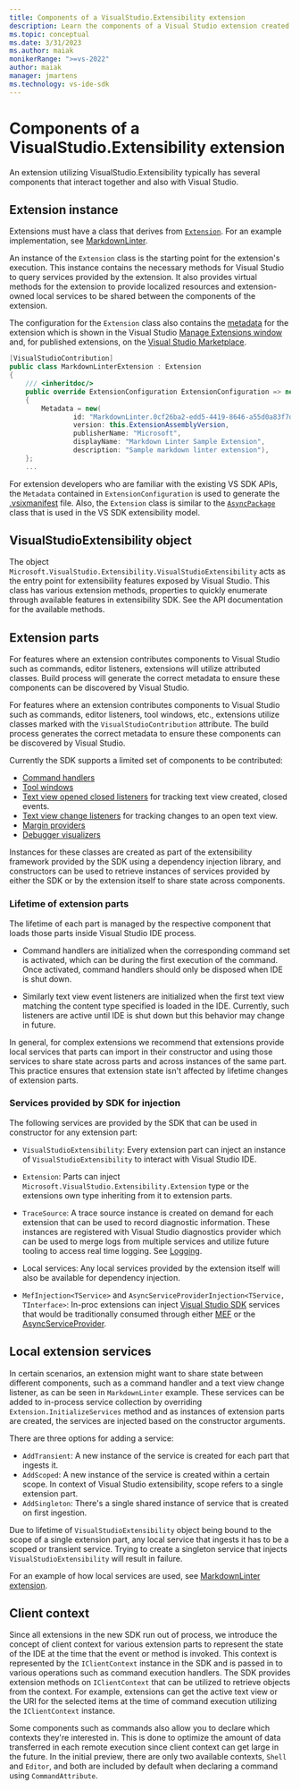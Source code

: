 ```yaml
---
title: Components of a VisualStudio.Extensibility extension
description: Learn the components of a Visual Studio extension created with the VisualStudio.Extensibility model, and how they interact with each other.
ms.topic: conceptual
ms.date: 3/31/2023
ms.author: maiak
monikerRange: ">=vs-2022"
author: maiak
manager: jmartens
ms.technology: vs-ide-sdk
---
```


# Components of a VisualStudio.Extensibility extension

An extension utilizing VisualStudio.Extensibility typically has several components that interact together and also with Visual Studio.

## Extension instance

Extensions must have a class that derives from [`Extension`](/dotnet/api/microsoft.visualstudio.extensibility.extension). For an example implementation, see [MarkdownLinter](https://github.com/microsoft/VSExtensibility/tree/main/New_Extensibility_Model/Samples/MarkdownLinter).

An instance of the `Extension` class is the starting point for the extension's execution. This instance contains the necessary methods for Visual Studio to query services provided by the extension. It also provides virtual methods for the extension to provide localized resources and extension-owned local services to be shared between the components of the extension.

The configuration for the `Extension` class also contains the [metadata](/dotnet/api/microsoft.visualstudio.extensibility.extensionconfiguration.metadata) for the extension which is shown in the Visual Studio [Manage Extensions window](/visualstudio/ide/finding-and-using-visual-studio-extensions.md#use-the-manage-extensions-dialog-box) and, for published extensions, on the [Visual Studio Marketplace](https://marketplace.visualstudio.com/).

```csharp
[VisualStudioContribution]
public class MarkdownLinterExtension : Extension
{
    /// <inheritdoc/>
    public override ExtensionConfiguration ExtensionConfiguration => new()
    {
        Metadata = new(
                id: "MarkdownLinter.0cf26ba2-edd5-4419-8646-a55d0a83f7d8",
                version: this.ExtensionAssemblyVersion,
                publisherName: "Microsoft",
                displayName: "Markdown Linter Sample Extension",
                description: "Sample markdown linter extension"),
    };
    ...
```

For extension developers who are familiar with the existing VS SDK APIs, the `Metadata` contained in `ExtensionConfiguration` is used to generate the [.vsixmanifest](/visualstudio/extensibility/anatomy-of-a-vsix-package#the-vsix-manifest) file. Also, the `Extension` class is similar to the [`AsyncPackage`](/dotnet/api/microsoft.visualstudio.shell.asyncpackage) class that is used in the VS SDK extensibility model.

## VisualStudioExtensibility object

The object `Microsoft.VisualStudio.Extensibility.VisualStudioExtensibility` acts as the entry point for extensibility features exposed by Visual Studio. This class has various extension methods, properties to quickly enumerate through available features in extensibility SDK. See the API documentation for the available methods.

## Extension parts

For features where an extension contributes components to Visual Studio such as commands, editor listeners, extensions will utilize attributed classes. Build process will generate the correct metadata to ensure these components can be discovered by Visual Studio.

For features where an extension contributes components to Visual Studio such as commands, editor listeners, tool windows, etc., extensions utilize classes marked with the `VisualStudioContribution` attribute. The build process generates the correct metadata to ensure these components can be discovered by Visual Studio.

Currently the SDK supports a limited set of components to be contributed:

* [Command handlers](../command/command.md)
* [Tool windows](../tool-window/tool-window.md)
* [Text view opened closed listeners](../editor/editor.md) for tracking text view created, closed events.
* [Text view change listeners](../editor/editor.md) for tracking changes to an open text view.
* [Margin providers](/dotnet/api/microsoft.visualstudio.extensibility.editor.itextviewmarginprovider)
* [Debugger visualizers](/dotnet/api/microsoft.visualstudio.extensibility.debuggervisualizers.debuggervisualizerprovider)

Instances for these classes are created as part of the extensibility framework provided by the SDK using a dependency injection library, and constructors can be used to retrieve instances of services provided by either the SDK or by the extension itself to share state across components.

### Lifetime of extension parts

The lifetime of each part is managed by the respective component that loads those parts inside Visual Studio IDE process.

* Command handlers are initialized when the corresponding command set is activated, which can be during the first execution of the command. Once activated, command handlers should only be disposed when IDE is shut down.

* Similarly text view event listeners are initialized when the first text view matching the content type specified is loaded in the IDE. Currently, such listeners are active until IDE is shut down but this behavior may change in future.

In general, for complex extensions we recommend that extensions provide local services that parts can import in their constructor and using those services to share state across parts and across instances of the same part. This practice ensures that extension state isn't affected by lifetime changes of extension parts.

### Services provided by SDK for injection

The following services are provided by the SDK that can be used in constructor for any extension part:

* `VisualStudioExtensibility`: Every extension part can inject an instance of `VisualStudioExtensibility` to interact with Visual Studio IDE.

* `Extension`: Parts can inject `Microsoft.VisualStudio.Extensibility.Extension` type or the extensions own type inheriting from it to extension parts.

* `TraceSource`: A trace source instance is created on demand for each extension that can be used to record diagnostic information. These instances are registered with Visual Studio diagnostics provider which can be used to merge logs from multiple services and utilize future tooling to access real time logging. See [Logging](logging.md).

* Local services: Any local services provided by the extension itself will also be available for dependency injection.

* `MefInjection<TService>` and `AsyncServiceProviderInjection<TService, TInterface>`: In-proc extensions can inject [Visual Studio SDK](https://www.nuget.org/packages/Microsoft.VisualStudio.SDK) services that would be traditionally consumed through either [MEF](/visualstudio/extensibility/managed-extensibility-framework-in-the-editor) or the [AsyncServiceProvider](/dotnet/api/microsoft.visualstudio.shell.asyncserviceprovider).

## Local extension services

In certain scenarios, an extension might want to share state between different components, such as a command handler and a text view change listener, as can be seen in `MarkdownLinter` example. These services can be added to in-process service collection by overriding `Extension.InitializeServices` method and as instances of extension parts are created, the services are injected based on the constructor arguments.

There are three options for adding a service:

* `AddTransient`: A new instance of the service is created for each part that ingests it.
* `AddScoped`: A new instance of the service is created within a certain scope. In context of Visual Studio extensibility, scope refers to a single extension part.
* `AddSingleton`: There's a single shared instance of service that is created on first ingestion.

Due to lifetime of `VisualStudioExtensibility` object being bound to the scope of a single extension part, any local service that ingests it has to be a scoped or transient service. Trying to create a singleton service that injects `VisualStudioExtensibility` will result in failure.

For an example of how local services are used, see [MarkdownLinter extension](https://github.com/Microsoft/VSExtensibility/tree/main/New_Extensibility_Model/Samples/MarkdownLinter/).

## Client context

Since all extensions in the new SDK run out of process, we introduce the concept of client context for various extension parts to represent the state of the IDE at the time that the event or method is invoked. This context is represented by the `IClientContext` instance in the SDK and is passed in to various operations such as command execution handlers. The SDK provides extension methods on `IClientContext` that can be utilized to retrieve objects from the context. For example, extensions can get the active text view or the URI for the selected items at the time of command execution utilizing the `IClientContext` instance.

Some components such as commands also allow you to declare which contexts they're interested in. This is done to optimize the amount of data transferred in each remote execution since client context can get large in the future. In the initial preview, there are only two available contexts, `Shell` and `Editor`, and both are included by default when declaring a command using `CommandAttribute`.
